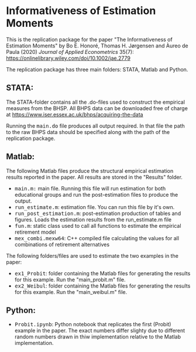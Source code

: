# Informativeness of Estimation Moments

This is the replication package for the paper "The Informativeness of Estimation Moments"
by Bo E. Honoré, Thomas H. Jørgensen and Àureo de Paula (2020) *Journal of Applied Econometrics* 35(7):
https://onlinelibrary.wiley.com/doi/10.1002/jae.2779

The replication package has three main folders: STATA, Matlab and Python.

STATA:
------
The STATA-folder contains all the .do-files used to construct the empirical measures from the BHSP. All BHPS data can be downloaded free of charge at https://www.iser.essex.ac.uk/bhps/acquiring-the-data

Running the <tt>main.do</tt> file produces all output required. In that file the path to the raw BHPS data should be specified along with the path of the replication package.

Matlab:
------
The following Matlab files produce the structural empirical estimation results reported in the paper. All results are stored in the "Results" folder.
* <tt>main.m:</tt>			main file. Running this file will run estimation for both educational groups and run the post-estimation files to produce the output.
* <tt>run_estimate.m</tt>:		estimation file. You can run this file by it's own.	
* <tt>run_post_estimation.m</tt>:	post-estimation production of tables and figures. Loads the estimation results from the run_estimate.m file	
* <tt>fun.m</tt>:			static class used to call all functions to estimate the empirical retirement model
* <tt>mex_combi.mexw64</tt>: 	C++ compiled file calculating the values for all combinations of retirement alternatives

The following folders/files are used to estimate the two examples in the paper:
* <tt>ex1_Probit</tt>:		folder containing the Matlab files for generating the results for this example. Run the "main_probit.m" file.
* <tt>ex2_Weibul</tt>:		folder containing the Matlab files for generating the results for this example. Run the "main_weibul.m" file.

Python:
------
* <tt>Probit.ipynb</tt>:		Python notebook that replicates the first (Probit) example in the paper. The exact numbers differ slighty due to different random numbers drawn in thiw implementation relative to the Matlab implementation.
